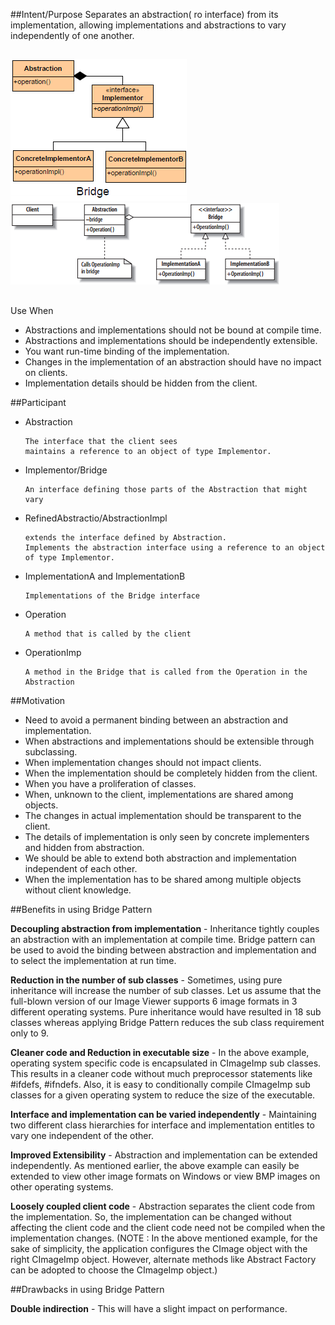 ##Intent/Purpose
	Separates an abstraction( ro interface) from its implementation, allowing implementations and abstractions to vary independently of one another.

##
![alt text](./Images/Bridge-1.md.png "Bridge")
![alt text](./Images/Bridge-2.md.png "Bridge")
##

Use When
+	Abstractions and implementations should not be bound at compile time.
+	Abstractions and implementations should be independently extensible.
+	You want run-time binding of the implementation.
+	Changes in the implementation of an abstraction should have no impact on clients.
+	Implementation details should be hidden from the client.

##Participant

+	Abstraction

		The interface that the client sees
		maintains a reference to an object of type Implementor.
+	Implementor/Bridge

		An interface defining those parts of the Abstraction that might vary
+	RefinedAbstractio/AbstractionImpl

		extends the interface defined by Abstraction.
		Implements the abstraction interface using a reference to an object of type Implementor.
+	ImplementationA and ImplementationB

		Implementations of the Bridge interface
+	Operation

		A method that is called by the client
+	OperationImp

		A method in the Bridge that is called from the Operation in the Abstraction

##Motivation
 
+	Need to avoid a permanent binding between an abstraction and implementation.
+	When abstractions and implementations should be extensible through subclassing.
+	When implementation changes should not impact clients.
+	When the implementation should be completely hidden from the client.
+	When you have a proliferation of classes.
+	When, unknown to the client, implementations are shared among objects.
+	The changes in actual implementation should be transparent to the client.
+	The details of implementation is only seen by concrete implementers and hidden from abstraction.
+	We should be able to extend both abstraction and implementation independent of each other.
+	When the implementation has to be shared among multiple objects without client knowledge.

##Benefits in using Bridge Pattern

**Decoupling abstraction from implementation** - Inheritance tightly couples an abstraction with an implementation at compile time. Bridge pattern can be used to avoid the binding between abstraction and implementation and to select the implementation at run time.

**Reduction in the number of sub classes** - Sometimes, using pure inheritance will increase the number of sub classes. Let us assume that the full-blown version of our Image Viewer supports 6 image formats in 3 different operating systems. Pure inheritance would have resulted in 18 sub classes whereas applying Bridge Pattern reduces the sub class requirement only to 9.

**Cleaner code and Reduction in executable size** - In the above example, operating system specific code is encapsulated in CImageImp sub classes. This results in a cleaner code without much preprocessor statements like #ifdefs, #ifndefs. Also, it is easy to conditionally compile CImageImp sub classes for a given operating system to reduce the size of the executable.

**Interface and implementation can be varied independently** - Maintaining two different class hierarchies for interface and implementation entitles to vary one independent of the other.

**Improved Extensibility** - Abstraction and implementation can be extended independently. As mentioned earlier, the above example can easily be extended to view other image formats on Windows or view BMP images on other operating systems.

**Loosely coupled client code** - Abstraction separates the client code from the implementation. So, the implementation can be changed without affecting the client code and the client code need not be compiled when the implementation changes. (NOTE : In the above mentioned example, for the sake of simplicity, the application configures the CImage object with the right CImageImp object. However, alternate methods like Abstract Factory can be adopted to choose the CImageImp object.)

##Drawbacks in using Bridge Pattern

**Double indirection** - This will have a slight impact on performance.
